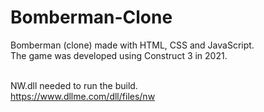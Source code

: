 # Bomberman-Clone
Bomberman (clone) made with HTML, CSS and JavaScript.<br>
The game was developed using Construct 3 in 2021.<br><br>

NW.dll needed to run the build.<br>
https://www.dllme.com/dll/files/nw
